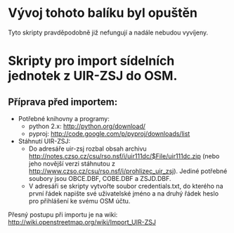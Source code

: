 Vývoj tohoto balíku byl opuštěn
=======================================================
Tyto skripty pravděpodobně již nefungují a nadále nebudou vyvíjeny.

Skripty pro import sídelních jednotek z UIR-ZSJ do OSM.
=======================================================

Příprava před importem:
-----------------------
- Potřebné knihovny a programy:
  - python 2.x: http://python.org/download/
  - pyproj: http://code.google.com/p/pyproj/downloads/list
- Stáhnutí UIR-ZSJ:
  - Do adresáře uir-zsj rozbal obsah archivu http://notes.czso.cz/csu/rso.nsf/i/uir111dc/$File/uir111dc.zip (nebo jeho novější verzi stáhnutou z http://www.czso.cz/csu/rso.nsf/i/prohlizec_uir_zsj). Jediné potřebné soubory jsou OBCE.DBF, COBE.DBF a ZSJD.DBF.
  - V adresáři se skripty vytvořte soubor credentials.txt, do kterého na první řádek napište své uživatelské jméno a na druhý řádek heslo pro přihlášení ke svému OSM účtu.

Přesný postupu při importu je na wiki: http://wiki.openstreetmap.org/wiki/Import_UIR-ZSJ

